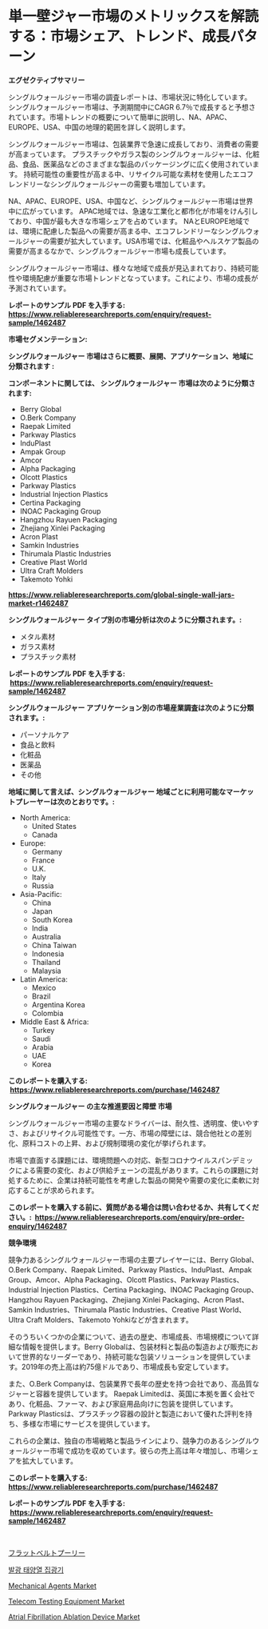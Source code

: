 <p><h1>単一壁ジャー市場のメトリックスを解読する：市場シェア、トレンド、成長パターン</h1></p><p><strong>エグゼクティブサマリー</strong></p>
<p><p>シングルウォールジャー市場の調査レポートは、市場状況に特化しています。 シングルウォールジャー市場は、予測期間中にCAGR 6.7％で成長すると予想されています。市場トレンドの概要について簡単に説明し、NA、APAC、EUROPE、USA、中国の地理的範囲を詳しく説明します。</p><p>シングルウォールジャー市場は、包装業界で急速に成長しており、消費者の需要が高まっています。 プラスチックやガラス製のシングルウォールジャーは、化粧品、食品、医薬品などのさまざまな製品のパッケージングに広く使用されています。 持続可能性の重要性が高まる中、リサイクル可能な素材を使用したエコフレンドリーなシングルウォールジャーの需要も増加しています。</p><p>NA、APAC、EUROPE、USA、中国など、シングルウォールジャー市場は世界中に広がっています。 APAC地域では、急速な工業化と都市化が市場をけん引しており、中国が最も大きな市場シェアを占めています。 NAとEUROPE地域では、環境に配慮した製品への需要が高まる中、エコフレンドリーなシングルウォールジャーの需要が拡大しています。USA市場では、化粧品やヘルスケア製品の需要が高まるなかで、シングルウォールジャー市場も成長しています。</p><p>シングルウォールジャー市場は、様々な地域で成長が見込まれており、持続可能性や環境配慮が重要な市場トレンドとなっています。これにより、市場の成長が予測されています。</p></p>
<p><strong>レポートのサンプル PDF を入手する: <a href="https://www.reliableresearchreports.com/enquiry/request-sample/1462487">https://www.reliableresearchreports.com/enquiry/request-sample/1462487</a></strong></p>
<p><strong>市場セグメンテーション:</strong></p>
<p><strong> シングルウォールジャー 市場はさらに概要、展開、アプリケーション、地域に分類されます :</strong></p>
<p><strong>コンポーネントに関しては、 シングルウォールジャー 市場は次のように分類されます: &nbsp;</strong></p>
<p><ul><li>Berry Global</li><li>O.Berk Company</li><li>Raepak Limited</li><li>Parkway Plastics</li><li>InduPlast</li><li>Ampak Group</li><li>Amcor</li><li>Alpha Packaging</li><li>Olcott Plastics</li><li>Parkway Plastics</li><li>Industrial Injection Plastics</li><li>Certina Packaging</li><li>INOAC Packaging Group</li><li>Hangzhou Rayuen Packaging</li><li>Zhejiang Xinlei Packaging</li><li>Acron Plast</li><li>Samkin Industries</li><li>Thirumala Plastic Industries</li><li>Creative Plast World</li><li>Ultra Craft Molders</li><li>Takemoto Yohki</li></ul></p>
<p><strong><a href="https://www.reliableresearchreports.com/global-single-wall-jars-market-r1462487">https://www.reliableresearchreports.com/global-single-wall-jars-market-r1462487</a></strong></p>
<p><strong> シングルウォールジャー タイプ別の市場分析は次のように分類されます。:</strong></p>
<p><ul><li>メタル素材</li><li>ガラス素材</li><li>プラスチック素材</li></ul></p>
<p><strong>レポートのサンプル PDF を入手する: &nbsp;<a href="https://www.reliableresearchreports.com/enquiry/request-sample/1462487">https://www.reliableresearchreports.com/enquiry/request-sample/1462487</a></strong></p>
<p><strong> シングルウォールジャー アプリケーション別の市場産業調査は次のように分類されます。:</strong></p>
<p><ul><li>パーソナルケア</li><li>食品と飲料</li><li>化粧品</li><li>医薬品</li><li>その他</li></ul></p>
<p><strong>地域に関して言えば、シングルウォールジャー 地域ごとに利用可能なマーケットプレーヤーは次のとおりです。:</strong></p>
<p><ul>
    <li>
        North America:
        <ul>
            <li>United States</li>
            <li>Canada</li>
        </ul>
    </li>
    <li>
        Europe:
        <ul>
            <li>Germany</li>
            <li>France</li>
            <li>U.K.</li>
            <li>Italy</li>
            <li>Russia</li>
        </ul>
    </li>
    <li>
        Asia-Pacific:
        <ul>
            <li>China</li>
            <li>Japan</li>
            <li>South Korea</li>
            <li>India</li>
            <li>Australia</li>
            <li>China Taiwan</li>
            <li>Indonesia</li>
            <li>Thailand</li>
            <li>Malaysia</li>
        </ul>
    </li>
    <li>
        Latin America:
        <ul>
            <li>Mexico</li>
            <li>Brazil</li>
            <li>Argentina Korea</li>
            <li>Colombia</li>
        </ul>
    </li>
    <li>
        Middle East & Africa:
        <ul>
            <li>Turkey</li>
            <li>Saudi</li>
            <li>Arabia</li>
            <li>UAE</li>
            <li>Korea</li>
        </ul>
    </li>
    </ul></p>
<p><strong>このレポートを購入する: &nbsp;<a href="https://www.reliableresearchreports.com/purchase/1462487">https://www.reliableresearchreports.com/purchase/1462487</a></strong></p>
<p><strong>シングルウォールジャー の主な推進要因と障壁 市場</strong></p>
<p><p>シングルウォールジャー市場の主要なドライバーは、耐久性、透明度、使いやすさ、およびリサイクル可能性です。一方、市場の障壁には、競合他社との差別化、原料コストの上昇、および規制環境の変化が挙げられます。</p><p>市場で直面する課題には、環境問題への対応、新型コロナウイルスパンデミックによる需要の変化、および供給チェーンの混乱があります。これらの課題に対処するために、企業は持続可能性を考慮した製品の開発や需要の変化に柔軟に対応することが求められます。</p></p>
<p><strong>このレポートを購入する前に、質問がある場合は問い合わせるか、共有してください。:&nbsp; <a href="https://www.reliableresearchreports.com/enquiry/pre-order-enquiry/1462487">https://www.reliableresearchreports.com/enquiry/pre-order-enquiry/1462487</a></strong></p>
<p><strong>競争環境</strong></p>
<p><p>競争力あるシングルウォールジャー市場の主要プレイヤーには、Berry Global、O.Berk Company、Raepak Limited、Parkway Plastics、InduPlast、Ampak Group、Amcor、Alpha Packaging、Olcott Plastics、Parkway Plastics、Industrial Injection Plastics、Certina Packaging、INOAC Packaging Group、Hangzhou Rayuen Packaging、Zhejiang Xinlei Packaging、Acron Plast、Samkin Industries、Thirumala Plastic Industries、Creative Plast World、Ultra Craft Molders、Takemoto Yohkiなどが含まれます。</p><p>そのうちいくつかの企業について、過去の歴史、市場成長、市場規模について詳細な情報を提供します。Berry Globalは、包装材料と製品の製造および販売において世界的なリーダーであり、持続可能な包装ソリューションを提供しています。2019年の売上高は約75億ドルであり、市場成長も安定しています。</p><p>また、O.Berk Companyは、包装業界で長年の歴史を持つ会社であり、高品質なジャーと容器を提供しています。 Raepak Limitedは、英国に本拠を置く会社であり、化粧品、ファーマ、および家庭用品向けに包装を提供しています。Parkway Plasticsは、プラスチック容器の設計と製造において優れた評判を持ち、多様な市場にサービスを提供しています。</p><p>これらの企業は、独自の市場戦略と製品ラインにより、競争力のあるシングルウォールジャー市場で成功を収めています。彼らの売上高は年々増加し、市場シェアを拡大しています。</p></p>
<p><strong>このレポートを購入する: &nbsp; <a href="https://www.reliableresearchreports.com/purchase/1462487">https://www.reliableresearchreports.com/purchase/1462487</a></strong></p>
<p><strong>レポートのサンプル PDF を入手する: &nbsp;<a href="https://www.reliableresearchreports.com/enquiry/request-sample/1462487">https://www.reliableresearchreports.com/enquiry/request-sample/1462487</a></strong><strong></strong></p>
<p>&nbsp;</p>
<p><p><a href="https://github.com/zoetazuur/Market-Research-Report-List-1/blob/main/277572730021.md">フラットベルトプーリー</a></p><p><a href="https://github.com/JackieFauhey9089475/Market-Research-Report-List-1/blob/main/695491927755.md">발광 태양열 집광기</a></p><p><a href="https://www.linkedin.com/pulse/mechanical-agents-market-size-trends-complete-industry-fkhle?trackingId=D0l%2Fy0fq78ermK8gjt0YsA%3D%3D">Mechanical Agents Market</a></p><p><a href="https://github.com/singletonthaxterkelliehr2df/Market-Research-Report-List-2/blob/main/telecom-testing-equipment-market.md">Telecom Testing Equipment Market</a></p><p><a href="https://www.linkedin.com/pulse/atrial-fibrillation-ablation-device-market-research-report-5hxfe?trackingId=WSa0fPgvbaspSzhvBkJ%2FlQ%3D%3D">Atrial Fibrillation Ablation Device Market</a></p></p>